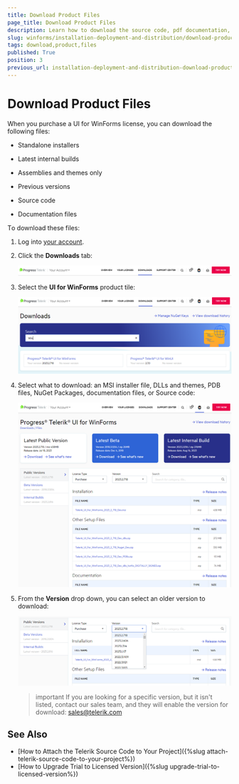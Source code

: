 ```yaml
---
title: Download Product Files
page_title: Download Product Files
description: Learn how to download the source code, pdf documentation, different versions from your Telerik account. 
slug: winforms/installation-deployment-and-distribution/download-product-files
tags: download,product,files
published: True
position: 3
previous_url: installation-deployment-and-distribution-download-product-files
---
```


# Download Product Files

When you purchase a UI for WinForms license, you can download the following files:

* Standalone installers

* Latest internal builds

* Assemblies and themes only

* Previous versions

* Source code

* Documentation files

Тo download these files:

1. Log into [your account](https://www.telerik.com/account/).

1. Click the __Downloads__ tab:

	![installation-deployment-and-distribution-download-product-files 006](images/installation-deployment-and-distribution-download-product-files006.png)

1. Select the __UI for WinForms__ product tile:

	![installation-deployment-and-distribution-download-product-files 007](images/installation-deployment-and-distribution-download-product-files007.png)

1. Select what to download: an MSI installer file, DLLs and themes, PDB files, NuGet Packages, documentation files, or Source code:

	![installation-deployment-and-distribution-download-product-files 008](images/installation-deployment-and-distribution-download-product-files008.png)

1. From the __Version__ drop down, you can select an older version to download:

	![installation-deployment-and-distribution-download-product-files 009](images/installation-deployment-and-distribution-download-product-files009.png)

	>important If you are looking for a specific version, but it isn't listed, contact our sales team, and they will enable the version for download: [sales@telerik.com](mailto:sales@telerik.com)

## See Also

* [How to Attach the Telerik Source Code to Your Project]({%slug attach-telerik-source-code-to-your-project%}) 
* [How to Upgrade Trial to Licensed Version]({%slug upgrade-trial-to-licensed-version%})
